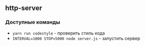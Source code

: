 ## http-server

### Доступные команды

* `yarn run codestyle` - проверить стиль кода
* `INTERVAL=1000 STOP=5000 node server.js` - запустить сервер
